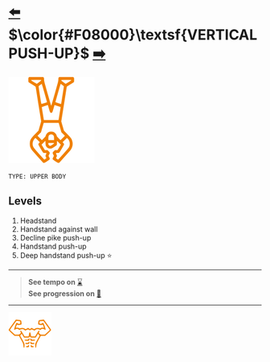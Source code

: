 # [:arrow_left:][prev] $\color{#F08000}\textsf{VERTICAL PUSH-UP}$ [:arrow_right:][next]

[![icon]](#levels)

`TYPE: UPPER BODY`

## Levels

1. Headstand
2. Handstand against wall
3. Decline pike push\-up
4. Handstand push\-up
5. Deep handstand push\-up :star:

---
> **See tempo on** [:hourglass:]  
> **See progression on** [:link:]
---

[![abs](../icons/six_pack_little.svg)](../training-1.md "Training 1")

<!-- predefined -->
[next]: movements.md "Movements"
[prev]: squat.md "Squat"
[:hourglass:]: ../../none.md "None"
[:link:]: https://www.reddit.com/r/yoga/comments/g7gywj/comp_bound_headstand_tripod_headstand_forearm/ "Progression"

<!-- icons -->
[icon]: ../icons/vertical-push-up.svg
